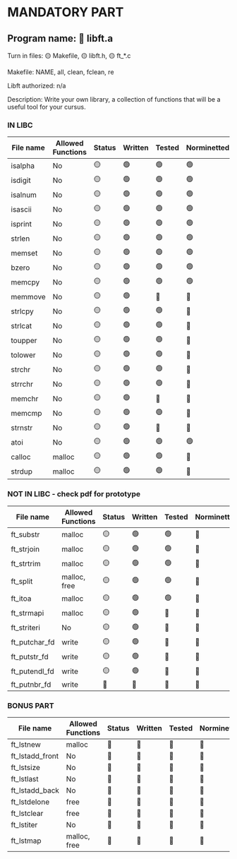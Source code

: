 # MANDATORY PART

 ## Program name: 🔴 libft.a

 Turn in files: 🟡 Makefile, 🟡 libft.h, 🟡 ft_*.c

 Makefile: NAME, all, clean, fclean, re

 Libft authorized: n/a

Description: Write your own library, a collection of functions that will be a useful tool for your cursus.

### IN LIBC

| File name | Allowed Functions | Status | Written | Tested | Norminetted | Final check | Included in tester |
| --------- | ------ | --- | ------- | ------ | ----------- | ----------- | ----------- |
| isalpha | No | 🟡 | 🟢 | 🟢 | 🟢 | 🔴 | 🔴 |
| isdigit | No | 🟡 | 🟢 | 🟢 | 🟢 | 🔴 | 🔴 |
| isalnum | No | 🟡 | 🟢 | 🟢 | 🟢 | 🔴 | 🔴 |
| isascii | No | 🟡 | 🟢 | 🟢 | 🟢 | 🔴 | 🔴 |
| isprint | No | 🟡 | 🟢 | 🟢 | 🟢 | 🔴 | 🔴 |
| strlen | No | 🟡 | 🟢 | 🟢 | 🟢 | 🔴 | 🔴 |
| memset | No | 🟡 | 🟢 | 🟢 | 🟢 | 🔴 | 🔴 |
| bzero | No | 🟡 | 🟢 | 🟢 | 🟢 | 🔴 | 🔴 |
| memcpy | No | 🟡 | 🟢 | 🟢 | 🟢 | 🔴 | 🔴 |
| memmove | No | 🟡 | 🟢 | 🔴 | 🔴 | 🔴 | 🔴 |
| strlcpy | No | 🟡 | 🟢 | 🟢 | 🔴 | 🔴 | 🔴 |
| strlcat | No | 🟡 | 🟢 | 🟢 | 🔴 | 🔴 | 🔴 |
| toupper | No | 🟡 | 🟢 | 🟢 | 🔴 | 🔴 | 🔴 |
| tolower | No | 🟡 | 🟢 | 🟢 | 🔴 | 🔴 | 🔴 |
| strchr | No | 🟡 | 🟢  | 🟢 | 🔴 | 🔴 | 🔴 |
| strrchr | No | 🟡 | 🟢 | 🟢 | 🔴 | 🔴 | 🔴 |
| memchr | No | 🟡 | 🟢  | 🔴 | 🔴 | 🔴 | 🔴 |
| memcmp | No | 🟡 | 🟢 | 🟢 | 🔴 | 🔴 | 🔴 |
| strnstr | No |  🟡 | 🟢  | 🔴 | 🔴 | 🔴 | 🔴 |
| atoi | No | 🟡 | 🟢 | 🟢 | 🟢 | 🔴 | 🔴 |
| calloc | malloc | 🟡 | 🟢 | 🟢 | 🔴 | 🔴 | 🔴 |
| strdup | malloc | 🟡 | 🟢 | 🟢 | 🔴 | 🔴 | 🔴 |

### NOT IN LIBC - check pdf for prototype

| File name | Allowed Functions | Status | Written | Tested | Norminetted | Final check | Included in tester |
| --------- | ------ | --- | ------- | ------ | ----------- | ----------- | ----------- |
| ft_substr | malloc | 🟡 | 🟢 | 🟢 | 🔴 | 🔴 | 🔴 |
| ft_strjoin | malloc | 🟡 | 🟢 | 🟢 | 🔴 | 🔴 | 🔴 |
| ft_strtrim | malloc | 🟡 | 🟢 | 🟢 | 🔴 | 🔴 | 🔴 |
| ft_split | malloc, free | 🟡 | 🟢 | 🟢 | 🔴 | 🔴 | 🔴 |
| ft_itoa | malloc | 🟡 | 🟢 | 🟢 | 🔴 | 🔴 | 🔴 |
| ft_strmapi | malloc | 🟡 | 🟢 | 🔴 | 🔴 | 🔴 | 🔴 |
| ft_striteri | No | 🟡 | 🟢 | 🔴 | 🔴 | 🔴 | 🔴 |
| ft_putchar_fd | write | 🟡 | 🟢 | 🔴 | 🔴 | 🔴 | 🔴 |
| ft_putstr_fd | write | 🟡 | 🟢 | 🔴 | 🔴 | 🔴 | 🔴 |
| ft_putendl_fd | write | 🟡 | 🟢 | 🔴 | 🔴 | 🔴 | 🔴 |
| ft_putnbr_fd | write | 🔴 | 🔴 | 🔴 | 🔴 | 🔴 | 🔴 |

### BONUS PART

| File name | Allowed Functions | Status | Written | Tested | Norminetted | Final check | Included in tester |
| --------- | ------ | --- | ------- | ------ | ----------- | ----------- | ----------- |
| ft_lstnew | malloc | 🔴 | 🔴 | 🔴 | 🔴 | 🔴 | 🔴 |
| ft_lstadd_front | No | 🔴 | 🔴 | 🔴 | 🔴 | 🔴 | 🔴 |
| ft_lstsize | No | 🔴 | 🔴 | 🔴 | 🔴 | 🔴 | 🔴 |
| ft_lstlast | No | 🔴 | 🔴 | 🔴 | 🔴 | 🔴 | 🔴 |
| ft_lstadd_back | No | 🔴 | 🔴 | 🔴 | 🔴 | 🔴 | 🔴 |
| ft_lstdelone | free | 🔴 | 🔴 | 🔴 | 🔴 | 🔴 | 🔴 |
| ft_lstclear | free | 🔴 | 🔴 | 🔴 | 🔴 | 🔴 | 🔴 |
| ft_lstiter | No | 🔴 | 🔴 | 🔴 | 🔴 | 🔴 | 🔴 |
| ft_lstmap | malloc, free | 🔴 | 🔴 | 🔴 | 🔴 | 🔴 | 🔴 |